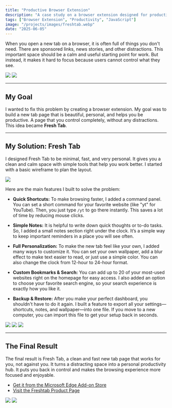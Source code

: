 ```yaml
---
title: "Productive Browser Extension"
description: "A case study on a browser extension designed for productivity."
tags: ["Browser Extension", "Productivity", "JavaScript"]
image: "/projects/images/freshtab.webp"
date: "2025-06-05"
---
```



When you open a new tab on a browser, it is often full of things you don't need. There are sponsored links, news stories, and other distractions. This important space should be a calm and useful starting point for work. But instead, it makes it hard to focus because users cannot control what they see.

![](/projects/images/freshtab/badss1.webp)
![](/projects/images/freshtab/badss2.webp)

---

## My Goal

I wanted to fix this problem by creating a browser extension. My goal was to build a new tab page that is beautiful, personal, and helps you be productive. A page that you control completely, without any distractions. This idea became **Fresh Tab**.

---

## My Solution: Fresh Tab

I designed Fresh Tab to be minimal, fast, and very personal. It gives you a clean and calm space with simple tools that help you work better. I started with a basic wireframe to plan the layout.

![](/projects/images/freshtab/wireframe.webp)

Here are the main features I built to solve the problem:

* **Quick Shortcuts:** To make browsing faster, I added a command panel. You can set a short command for your favorite website (like "yt" for YouTube). Then, you just type `/yt` to go there instantly. This saves a lot of time by reducing mouse clicks.

* **Simple Notes:** It is helpful to write down quick thoughts or to-do tasks. So, I added a small notes section right under the clock. It’s a simple way to keep important reminders in a place you will see often.

* **Full Personalization:** To make the new tab feel like your own, I added many ways to customize it. You can set your own wallpaper, add a blur effect to make text easier to read, or just use a simple color. You can also change the clock from 12-hour to 24-hour format.

* **Custom Bookmarks & Search:** You can add up to 20 of your most-used websites right on the homepage for easy access. I also added an option to choose your favorite search engine, so your search experience is exactly how you like it.

* **Backup & Restore:** After you make your perfect dashboard, you shouldn't have to do it again. I built a feature to export all your settings—shortcuts, notes, and wallpaper—into one file. If you move to a new computer, you can import this file to get your setup back in seconds.

![](/projects/images/freshtab/quickshortcut.webp)
![](/projects/images/freshtab/note.webp)
![](/projects/images/freshtab/searchengine.webp)

---

## The Final Result

The final result is Fresh Tab, a clean and fast new tab page that works for you, not against you. It turns a distracting space into a personal productivity hub. It puts you back in control and makes the browsing experience more focused and enjoyable.

- [Get it from the Microsoft Edge Add-on Store](https://microsoftedge.microsoft.com/addons/detail/fresh-tab/dpaahgbdmokidpiadkjichkiamfpbkif)
- [Visit the Freshtab Product Page](https://lkr1x.github.io/Freshtab/)

![](/projects/images/freshtab/fullview1.webp)
![](/projects/images/freshtab/fullview2.webp)
